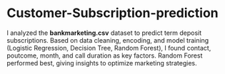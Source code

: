 # Customer-Subscription-prediction
I analyzed the **bankmarketing.csv** dataset to predict term deposit subscriptions. Based on data cleaning, encoding, and model training (Logistic Regression, Decision Tree, Random Forest), I found contact, poutcome, month, and call duration as key factors. Random Forest performed best, giving insights to optimize marketing strategies.
